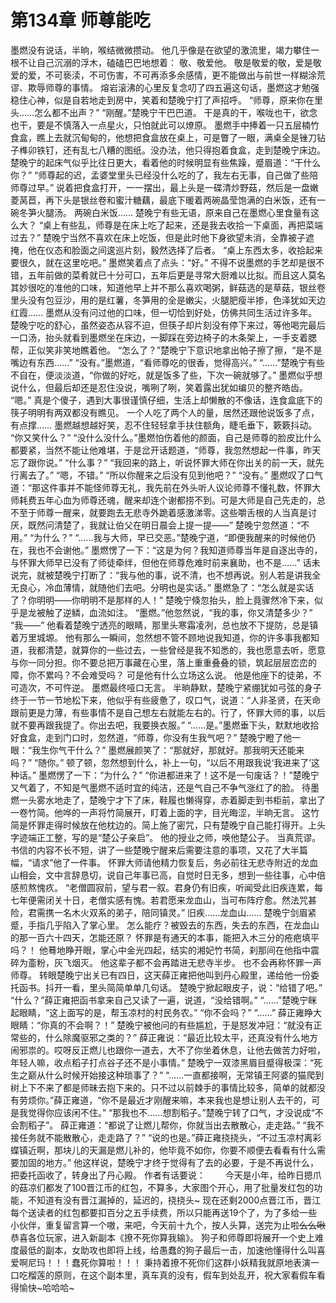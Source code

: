 # 第134章 师尊能吃
墨燃没有说话，半晌，喉结微微攒动。
他几乎像是在欲望的激流里，竭力攀住一根不让自己沉溺的浮木，磕磕巴巴地想着：
敬、敬爱他。
敬是敬爱的敬，爱是敬爱的爱，不可亵渎，不可伤害，不可再添多余感情，更不能做出与前世一样糊涂荒谬、欺辱师尊的事情。
熔岩滚沸的心里反复念叨了四五遍这句话，墨燃这才勉强稳住心神，似是自若地走到房中，笑着和楚晚宁打了声招呼。
“师尊，原来你在里头……怎么都不出声？”
“刚醒。”楚晚宁干巴巴道。
干是真的干，喉咙也干，欲念也干，要是不慎落入一点星火，只怕就此可以燎原。
墨燃手中捧着一只五层楠竹食盒，瞧上去就沉甸甸的，他想把食盒放在桌上，可是瞥了一眼，满桌全是锉刀钻子榫卯铁钉，还有乱七八糟的图纸。没办法，他只得抱着食盒，走到楚晚宁床边。
楚晚宁的起床气似乎比往日更大，看着他的时候明显有些焦躁，蹙眉道：“干什么你？”
“师尊起的迟，孟婆堂里头已经没什么吃的了，我左右无事，自己做了些陪师尊过早。”
说着把食盒打开，一一摆出，最上头是一碟清炒野菇，然后是一盘嫩菱莴苣，再下头是银丝卷和蜜汁糖藕，最底下暖着两碗晶莹饱满的白米饭，还有一碗冬笋火腿汤。
两碗白米饭……
楚晚宁有些无语，原来自己在墨燃心里食量有这么大？
“桌上有些乱，师尊是在床上吃了起来，还是我去收拾一下桌面，再把菜端过去？”
楚晚宁当然不喜欢在床上吃饭，但是此时他下身欲望未消，全靠被子遮掩，他在仪态和脸面之间逡巡片刻，毅然选择了后者。
“桌上东西太多，收拾起来要很久，就在这里吃吧。”
墨燃笑着点了点头：“好。”
不得不说墨燃的手艺却是很不错，五年前做的菜肴就已十分可口，五年后更是寻常大厨难以比拟。而且这人莫名其妙很吃的准他的口味，知道他早上并不那么喜欢喝粥，鲜菇选的是草菇，银丝卷里头没有包豆沙，用的是红薯，冬笋用的全是嫩尖，火腿肥瘦半掺，色泽犹如天边红霞……
墨燃从没有问过他的口味，但一切恰到好处，仿佛共同生活过许多年。
楚晚宁吃的舒心，虽然姿态从容不迫，但筷子却片刻没有停下来过，等他喝完最后一口汤，抬头就看到墨燃坐在床边，一脚踩在旁边椅子的木条架上，一手支着腮帮，正似笑非笑地瞧着他。
“怎么了？”楚晚宁下意识地拿出帕子擦了擦，“是不是嘴边有东西……”
“没有。”墨燃道，“看师尊吃的很香，觉得高兴。”
“……”楚晚宁有些不自在，便淡淡道，“你做的好吃，就是饭多了些，下次一碗就够了。”
墨燃似乎想说什么，但最后却还是忍住没说，嘴咧了咧，笑着露出犹如编贝的整齐皓齿。
“嗯。”
真是个傻子，遇到大事很谨慎仔细，生活上却懒散的不像话，连食盒底下的筷子明明有两双都没有瞧见。
一个人吃了两个人的量，居然还跟他说饭多了点，有点撑……
墨燃越想越好笑，忍不住轻轻拿手扶住额角，睫毛垂下，簌簌抖动。
“你又笑什么？”
“没什么没什么。”墨燃怕伤着他的颜面，自己是师尊的脸皮比什么都要紧，当然不能让他难堪，于是岔开话题道，“师尊，我忽然想起一件事，昨天忘了跟你说。”
“什么事？”
“我回来的路上，听说怀罪大师在你出关的前一天，就先行离去了。”
“嗯，不错。”
“所以你醒来之后没有见到他吧？”
“没有。”
墨燃叹了口气道：“那这件事并不能怪师尊无礼，我先前在外头听人议论师尊不懂礼数，怀罪大师耗费五年心血为师尊还魂，醒来却连个谢都捞不到。可是大师是自己先走的，总不至于师尊一醒来，就要跑去无悲寺外跪着感激涕零。这些嚼舌根的人当真是讨厌，既然问清楚了，我就让伯父在明日晨会上提一提——”
楚晚宁忽然道：“不用。”
“为什么？”
“……我与大师，早已交恶。”楚晚宁道，“即便我醒来的时候他仍在，我也不会谢他。”
墨燃愣了一下：“这是为何？我知道师尊当年是自逐出寺的，与怀罪大师早已没有了师徒牵绊，但他在师尊危难时前来襄助，也不是……”
话未说完，就被楚晚宁打断了：“我与他的事，说不清，也不想再说。别人若是讲我全无良心，冷血薄情，就随他们去吧。分明也是实话。”
墨燃急了：“怎么就是实话了？你明明——你明明不是那样的人！”
楚晚宁倏忽抬头，脸上竟骤然冷下来，似乎是龙被触了逆鳞，血流如注。
“墨燃。”他忽然说，“我的事，你又清楚多少？”
“我——”
他看着楚晚宁透亮的眼睛，那里头寒霜凌冽，总也放不下提防，总是镇着万里城塬。
他有那么一瞬间，忽然想不管不顾地说我知道，你的许多事我都知道，我都清楚，就算你的一些过去，一些曾经是我不知悉的，我也愿意去听，愿意与你一同分担。你不要总把万事藏在心里，落上重重叠叠的锁，筑起层层峦峦的障，你不累吗？不会难受吗？
可是他有什么立场这么说。
他是他座下的徒弟，不可造次，不可忤逆。
墨燃最终哑口无言。
半晌静默，楚晚宁紧绷犹如弓弦的身子终于一节一节地松下来，他似乎有些疲惫了，叹口气，说道：“人非圣贤，在天命跟前更是力薄，有些事情不是自己想左右就能左右的。行了，怀罪大师的事，以后就不要再跟我提了。你出去吧，我要换衣服。”
“……是。”墨燃垂下头，默默地收拾好食盒，走到门口时，忽然道，“师尊，你没有生我气吧？”
楚晚宁瞪了他一眼：“我生你气干什么？”
墨燃展颜笑了：“那就好，那就好。那我明天还能来吗？”
“随你。”
顿了顿，忽然想到什么，补上一句，“以后不用跟我说‘我进来了’这种话。”
墨燃愣了一下：“为什么？”
“你进都进来了！这不是一句废话？！”楚晚宁又气着了，不知是气墨燃不适时宜的纯洁，还是气自己不争气涨红了的脸。
待墨燃一头雾水地走了，楚晚宁才下了床，鞋履也懒得穿，赤着脚走到书柜前，拿出了一卷竹简。他哗的一声将竹简展开，盯着上面的字，目光晦涩，半晌无言。
这竹简是怀罪走得时候放在他枕边的。简上施了密咒，只有楚晚宁自己能打得开。上头字迹端正工整，写的是“楚公子亲启”。
他的授业之师，唤他楚公子。
当真荒谬。
书信的内容不长不短，讲了一些楚晚宁醒来后需要注意的事项，又花了大半篇幅，“请求”他了一件事。
怀罪大师请他精力恢复后，务必前往无悲寺附近的龙血山相会，文中言辞恳切，说自己年事已高，自觉时日无多，想到一些往事，心中倍感煎熬愧疚。
“老僧圆寂前，望与君一叙。君身仍有旧疾，听闻受此旧疾连累，每七年便需闭关十日，老僧实感有愧。若君愿来龙血山，当可布阵疗愈。然法咒甚险，君需携一名木火双系的弟子，陪同镇灵。”
旧疾……龙血山……
楚晚宁剑眉紧蹙，手指几乎陷入了掌心里。
怎么能疗？被毁去的东西，失去的东西，在龙血山的那一百六十四天，怎能还原？
怀罪是有通天的本事，能把入木三分的疮疤填平吗？！
他蓦地睁开眼，掌心中金光四起，结实的湘妃竹书简，刹那间在他指中震碎为齑粉，灰飞烟灭。
他这辈子都不会再踏进无悲寺半步。
也不会再称怀罪一声师尊。
转眼楚晚宁出关已有四日，这天薛正雍把他叫到丹心殿里，递给他一份委托函书。抖开一看，里头简简单单几句话。
楚晚宁掀起眼皮子，说：“给错了吧。”
“什么？”薛正雍把函书拿来自己又读了一遍，说道，“没给错啊。”
“……”楚晚宁眯起眼睛，“这上面写的是，帮玉凉村的村民务农。”
“你不会吗？”
“……”
薛正雍睁大眼睛：“你真的不会啊？！”
楚晚宁被他问的有些尴尬，于是怒发冲冠：“就没有正常些的，什么除魔驱邪之类的？”
薛正雍说：“最近比较太平，还真没有什么地方闹邪祟的。哎呀反正燃儿也跟你一道去，大不了你坐着休息，让他去做苦力好啦，年轻人嘛，收点稻子打点谷子还不是小事情。”
楚晚宁一双漆黑眉目蹙得极深：“死生之巅从什么时候开始接这种琐事了？”
“……一直都接啊，无常镇王阿婆的猫爬到树上下不来了都是师昧去抱下来的。只不过以前棘手的事情比较多，简单的就都没有劳烦你。”薛正雍道，“你不是最近才刚醒来嘛，本来我也是想让别人去干的，可是我觉得你应该闲不住。”
“那我也不……想割稻子。”楚晚宁转了口气，才没说成“不会割稻子”。
薛正雍道：“都说了让燃儿帮你，你就当出去散散心，走走路。”
“我不接任务就不能散散心，走走路了？”
“说的也是。”薛正雍挠挠头，“不过玉凉村离彩蝶镇近啊，那块儿的天漏是燃儿补的，他毕竟不如你，你要不顺便去看看有什么需要加固的地方。”
他这样说，楚晚宁才终于觉得有了去的必要，于是不再说什么，把委托函收了，转身出了丹心殿。
作者有话要说：　　
今天是小年，给昨日摁爪的菇凉们都发了100晋江币的红包，不算多，大家图个开心，用了批量发红包的功能，不知道有没有晋江漏掉的，延迟的，挠挠头~
现在还剩2000点晋江币，晋江每个送读者的红包都要扣百分之五手续费，所以只能再送19个了，为了多给一些小伙伴，重复留言算一个嗷，来吧，今天前十九个，按人头算，送完为止啦~~么么啾~~
恭喜各位玩家，进入新副本《撩不死你算我输》。
狗子和师尊即将展开一个史上难度最低的副本，女助攻也即将上线，给愚蠢的狗子最后一击，加速他懂得什么叫喜爱啊尼玛！！！蠢死你算啦！！！
秉持着撩不死你们这群小妖精我就原地表演一口吃榴莲的原则，在这个副本里，真车真的没有，假车到处乱开，祝大家看假车看得愉快~哈哈哈~
